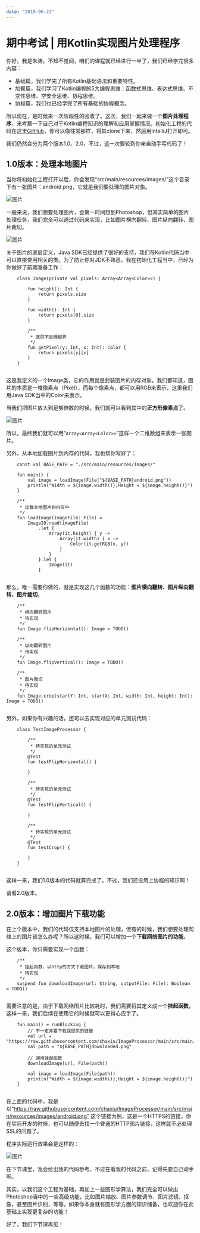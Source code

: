 ```yaml
---
date: "2019-06-23"
---  
```

      
# 期中考试 | 用Kotlin实现图片处理程序
你好，我是朱涛。不知不觉间，咱们的课程就已经进行一半了，我们已经学完很多内容：

* 基础篇，我们学完了所有Kotlin基础语法和重要特性。
* 加餐篇，我们学习了Kotlin编程的5大编程思维：函数式思维、表达式思维、不变性思维、空安全思维、协程思维。
* 协程篇，我们也已经学完了所有基础的协程概念。

所以现在，是时候来一次阶段性的验收了。这次，我们一起来做一个**图片处理程序**，来考察一下自己对于Kotlin编程知识的理解和应用掌握情况。初始化工程的代码在这里[GitHub](https://github.com/chaxiu/ImageProcessor.git)，你可以像往常那样，将其clone下来，然后用IntelliJ打开即可。

我们仍然会分为两个版本1.0、2.0，不过，这一次要轮到你亲自动手写代码了！

## 1.0版本：处理本地图片

当你将初始化工程打开以后，你会发现“src/main/resources/images/”这个目录下有一张图片：android.png，它就是我们要处理的图片对象。

![图片](./httpsstatic001geekbangorgresourceimage0d640de4da2977353d97631d88531feff464.png)

一般来说，我们想要处理图片，会第一时间想到Photoshop，但其实简单的图片处理任务，我们完全可以通过代码来实现，比如图片横向翻转、图片纵向翻转、图片裁切。

![图片](./httpsstatic001geekbangorgresourceimage45c6456e395f69c12b20e095959046fccac6.png)

关于图片的底层定义，Java SDK已经提供了很好的支持，我们在Kotlin代码当中可以直接使用相关的类。为了防止你对JDK不熟悉，我在初始化工程当中，已经为你做好了前期准备工作：

<!-- [[[read_end]]] -->

```
    class Image(private val pixels: Array<Array<Color>>) {
    
        fun height(): Int {
            return pixels.size
        }
    
        fun width(): Int {
            return pixels[0].size
        }
    
        /**
         * 底层不处理越界
         */
        fun getPixel(y: Int, x: Int): Color {
            return pixels[y][x]
        }
    }
    

```

这是我定义的一个Image类，它的作用就是封装图片的内存对象。我们都知道，图片的本质是一堆像素点（Pixel），而每个像素点，都可以用RGB来表示，这里我们用Java SDK当中的Color来表示。

当我们把图片放大到足够倍数的时候，我们就可以看到其中的**正方形像素点**了。

![图片](./httpsstatic001geekbangorgresourceimage4aa24a833f282d7f56e6c10707f9b36yy4a2.png)

所以，最终我们就可以用“`Array<Array<Color>>`”这样一个二维数组来表示一张图片。

另外，从本地加载图片到内存的代码，我也帮你写好了：

```
    const val BASE_PATH = "./src/main/resources/images/"
    
    fun main() {
        val image = loadImage(File("${BASE_PATH}android.png"))
        println("Width = ${image.width()};Height = ${image.height()}")
    }
    
    /**
     * 加载本地图片到内存中
     */
    fun loadImage(imageFile: File) =
        ImageIO.read(imageFile)
            .let {
                Array(it.height) { y ->
                    Array(it.width) { x ->
                        Color(it.getRGB(x, y))
                    }
                }
            }.let {
                Image(it)
            }
    

```

那么，唯一需要你做的，就是实现这几个函数的功能：**图片横向翻转、图片纵向翻转、图片裁切**。

```
    /**
     * 横向翻转图片
     * 待实现
     */
    fun Image.flipHorizontal(): Image = TODO()
    
    /**
     * 纵向翻转图片
     * 待实现
     */
    fun Image.flipVertical(): Image = TODO()
    
    /**
     * 图片裁切
     * 待实现
     */
    fun Image.crop(startY: Int, startX: Int, width: Int, height: Int): Image = TODO()
    

```

另外，如果你有兴趣的话，还可以去实现对应的单元测试代码：

```
    class TestImageProcessor {
    
        /**
         * 待实现的单元测试
         */
        @Test
        fun testFlipHorizontal() {
    
        }
    
        /**
         * 待实现的单元测试
         */
        @Test
        fun testFlipVertical() {
    
        }
    
        /**
         * 待实现的单元测试
         */
        @Test
        fun testCrop() {
    
        }
    }
    

```

这样一来，我们1.0版本的代码就算完成了。不过，我们还没用上协程的知识啊！

请看2.0版本。

## 2.0版本：增加图片下载功能

在上个版本中，我们的代码仅支持本地图片的处理，但有的时候，我们想要处理网络上的图片该怎么办呢？所以这时候，我们可以增加一个**下载网络图片的功能**。

这个版本，你只需要实现一个函数：

```
    /**
     * 挂起函数，以http的方式下载图片，保存到本地
     * 待实现
     */
    suspend fun downloadImage(url: String, outputFile: File): Boolean = TODO()
    

```

需要注意的是，由于下载网络图片比较耗时，我们需要将其定义成一个**挂起函数**，这样一来，我们后续在使用它的时候就可以更得心应手了。

```
    fun main() = runBlocking {
        // 不一定非要下载我提供的链接
        val url = "https://raw.githubusercontent.com/chaxiu/ImageProcessor/main/src/main/resources/images/android.png"
        val path = "${BASE_PATH}downloaded.png"
    
        // 调用挂起函数
        downloadImage(url, File(path))
    
        val image = loadImage(File(path))
        println("Width = ${image.width()};Height = ${image.height()}")
    }
    

```

在上面的代码中，我是以“<https://raw.githubusercontent.com/chaxiu/ImageProcessor/main/src/main/resources/images/android.png”> 这个链接为例，这是一个HTTPS的链接，你在实际开发的时候，也可以随便去找一个普通的HTTP图片链接，这样就不必处理SSL的问题了。

程序实际运行效果会是这样的：

![图片](./httpsstatic001geekbangorgresourceimagee771e7b549e6e97cffdd67e8379004773171.gif)

在下节课里，我会给出我的代码参考，不过在看我的代码之前，记得先要自己动手啊。

其实，以我们这个工程为基础，再加上一些图形学算法，我们完全可以做出Photoshop当中的一些高级功能，比如图片缩放、图片参数调节、图片滤镜、抠像，甚至图片识别，等等。如果你本身就有图形学方面的知识储备，也欢迎你在此基础上实现更复杂的功能！

好了，我们下节课再见！